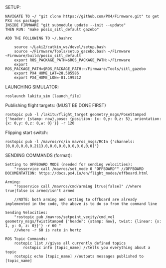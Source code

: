 SETUP:

	NAVIGATE TO ~/ "git clone https://github.com/PX4/Firmware.git" to get PX4 ros package
	INSIDE FIRMWARE "git submodule update --init --update"
	THEN RUN: "make posix_sitl_default gazebo"
  
  	ADD THE FOLLOWING TO ~/.bashrc
  
	    source ~/Laki2/catkin_ws/devel/setup.bash
	    source ~/Firmware/Tools/setup_gazebo.bash ~/Firmware ~Firmware/build/posix_sitl_default
	    export ROS_PACKAGE_PATH=$ROS_PACKAGE_PATH:~/Firmware
	    export ROS_PACKAGE_PATH=$ROS_PACKAGE_PATH:~/Firmware/Tools/sitl_gazebo
	    export PX4_HOME_LAT=28.585586
	    export PX4_HOME_LON=-81.199212


LAUNCHING SIMULATOR:
	
	roslaunch lakitu_sim [launch_file]
  
  Publishing flight targets: (MUST BE DONE FIRST)
	
	rostopic pub -l /lakitu/flight_target geometry_msgs/PoseStamped {'header: {stamp: now},pose: {position: {x: 0,y: 0,z: 5}, orientation: {x: 0,y: 0,z: 0,w: 0}'}} -r 120
  
  Flipping start switch:

	rostopic pub -l /mavros/rc/in mavros_msgs/RCIn {'channels: [0,0,0,0,0,0,2113,0,0,0,0,0,0,0,0,0,0,0]'}
	
	
SENDING COMMANDS (format):

	Setting to OFFBOARD MODE (needed for sending velocities):
		"rosservice call /mavros/set_mode 0 "OFFBOARD"" //OFFBOARD DOCUMENTATION: https://docs.px4.io/en/flight_modes/offboard.html
	
	Arming:
		"rosservice call /mavros/cmd/arming [true|false]" //where true|false is armed/isn't armed
			
		//NOTE: both arming and setting to offboard are already implemented in the code, the above is to do so from the command line
	
	Sending Velocities:	
		"rostopic pub /mavros/setpoint_vecity/cmd_vel geometry_msgs/TwistStamped {'header: {stamp: now}, twist: {linear: {x: 1, y: 0, z: 0}}'} -r 60 "
		//where -r 60 is rate in hertz
		
	ROS Topic Commands:
		rostopic list //gives all currently defined topics
    		rostopic info [topic_name] //tells you everything about a topic 
		rostopic echo [topic_name] //outputs messages published to [topic_name]

